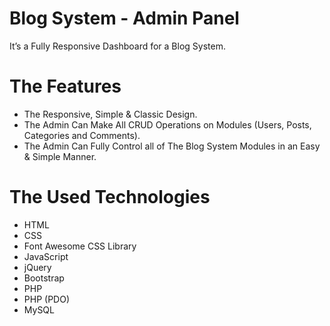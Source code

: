# Blog System - Admin Panel
It’s a Fully Responsive Dashboard for a Blog System.

# The Features
* The Responsive, Simple & Classic Design.
* The Admin Can Make All CRUD Operations on Modules (Users, Posts, Categories and Comments).
* The Admin Can Fully Control all of The Blog System Modules in an Easy & Simple Manner.

# The Used Technologies
* HTML
* CSS
* Font Awesome CSS Library
* JavaScript
* jQuery
* Bootstrap
* PHP
* PHP (PDO)
* MySQL
